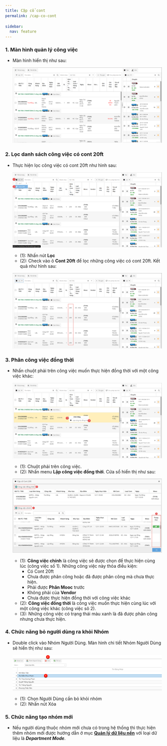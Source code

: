 ```yaml
---
title: Cặp cổ cont
permalink: /cap-co-cont

sidebar:
  nav: feature
---
```



### **1. Màn hình quản lý công việc**
* Màn hình hiển thị như sau:

     ![](assets/accompanytask/001_TaskSheetMainPage.png)

### **2. Lọc danh sách công việc có cont 20ft**
* Thực hiện lọc công việc có cont 20ft như hình sau:

     ![](assets/accompanytask/002_FilterCont20Ft.png)

     * (1): Nhấn nút **Lọc**
     * (2): Check vào ô **Cont 20ft** để lọc những công việc có cont 20ft. Kết quả như hình sau:

     ![](assets/accompanytask/003_FilterCont20FtResult.png)

### **3. Phân công việc đồng thời**
* Nhấn chuột phải trên công việc muốn thực hiện đồng thời với một công việc khác:

     ![](assets/accompanytask/004_RightClickTask.png)

     * (1): Chuột phải trên công việc.
     * (2): Nhấn menu **Lập công việc đồng thời**. Cửa sổ hiển thị như sau:

     ![](assets/accompanytask/005_WindowAccompanyTask.png)

     * (1): **Công việc chính** là công việc sẽ được chọn để thực hiện cùng lúc (công việc số 1). Những công việc này thỏa điều kiện:
          * Có Cont 20ft
          * Chưa được phân công hoặc đã được phân công mà chưa thực hiện.
          * Phải được **Phân Mooc** trước
          * Không phải của **Vendor**
          * Chưa được thực hiện đồng thời với công việc khác
     * (2): **Công việc đồng thời** là công việc muốn thực hiện cùng lúc với một công việc khác (công việc sô 2).
     * (3): Những công việc có trạng thái màu xanh là đã được phân công nhưng chưa thực hiện.

### **4. Chức năng bỏ người dùng ra khỏi Nhóm**
* Double click vào Nhóm Người Dùng. Màn hình chi tiết Nhóm Người Dùng sẽ hiển thị như sau:

     ![](assets/usergroupmanager/UsergroupDetailsRemoveUser.png)
     
     * (1): Chọn Người Dùng cần bỏ khỏi nhóm
     * (2): Nhấn nút Xóa

### **5. Chức năng tạo nhóm mới**
* Nếu người dùng thuộc nhóm mới chưa có trong hệ thống thì thực hiện thêm nhóm mới được hướng dẫn ở mục **[Quản lý dữ liệu nền](./quan-ly-du-lieu-nen)** với loại dữ liệu là ***Department Mode***.
